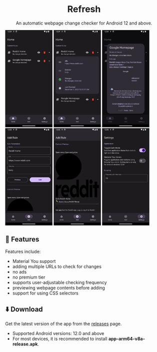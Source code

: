 <h1 align='center'> Refresh </h1>
<p align='center'>An automatic webpage change checker for Android 12 and above.</p>
<img src='/screenshots/1.png' width=30% />
<img src='/screenshots/2.png' width=30% />
<img src='/screenshots/3.png' width=30% />
<img src='/screenshots/4.png' width=30% />
<img src='/screenshots/5.png' width=30% />
<img src='/screenshots/6.png' width=30% />

## :book: Features
Features include:
- Material You support
- adding multiple URLs to check for changes
- no ads
- no premium tier
- supports user-adjustable checking frequency
- previewing webpage contents before adding
- support for using CSS selectors

## :arrow_down: Download
Get the latest version of the app from the [releases](https://github.com/afk-echo/refresh/releases) page.
- Supported Android versions: 12.0 and above
- For most devices, it is recommended to install **app-arm64-v8a-release.apk**.